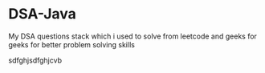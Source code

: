 # DSA-Java


My DSA questions stack which i used to solve from leetcode and geeks for geeks for better problem solving skills


sdfghjsdfghjcvb




